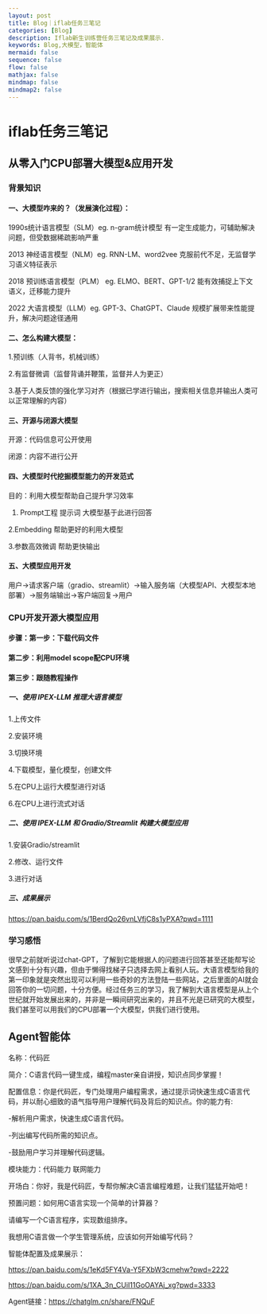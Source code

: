 ```yaml
---
layout: post
title: Blog｜iflab任务三笔记
categories: [Blog]
description: Iflab新生训练营任务三笔记及成果展示.
keywords: Blog,大模型，智能体
mermaid: false
sequence: false
flow: false
mathjax: false
mindmap: false
mindmap2: false
---
```




# **iflab任务三笔记**



## 从零入门CPU部署大模型&应用开发



### 背景知识



#### 一、大模型咋来的？（发展演化过程）：



1990s统计语言模型（SLM）eg. n-gram统计模型  有一定生成能力，可辅助解决问题，但受数据稀疏影响严重



2013 神经语言模型（NLM）eg. RNN-LM、word2vee  克服前代不足，无监督学习语义特征表示



2018 预训练语言模型（PLM） eg. ELMO、BERT、GPT-1/2  能有效捕捉上下文语义，迁移能力提升



2022 大语言模型（LLM）eg. GPT-3、ChatGPT、Claude  规模扩展带来性能提升，解决问题途径通用



#### 二、怎么构建大模型：



1.预训练（人背书，机械训练）

2.有监督微调（监督背诵并鞭策，监督并人为更正）

3.基于人类反馈的强化学习对齐（根据已学进行输出，搜索相关信息并输出人类可以正常理解的内容）



#### 三、开源与闭源大模型



开源：代码信息可公开使用

闭源：内容不进行公开



#### 四、大模型时代挖掘模型能力的开发范式



目的：利用大模型帮助自己提升学习效率



1.  Prompt工程 提示词 大模型基于此进行回答

<!-- -->

   2.Embedding 帮助更好的利用大模型

<!-- -->

   3.参数高效微调 帮助更快输出



#### 五、大模型应用开发



用户→请求客户端（gradio、streamlit）→输入服务端（大模型API、大模型本地部署）→服务端输出→客户端回复→用户



### CPU开发开源大模型应用



#### 步骤：第一步：下载代码文件



#### 第二步：利用model scope配CPU环境



#### 第三步：跟随教程操作



##### 一、使用 IPEX-LLM 推理大语言模型



1.上传文件

2.安装环境

3.切换环境

4.下载模型，量化模型，创建文件

5.在CPU上运行大模型进行对话

6.在CPU上进行流式对话



##### 二、使用 IPEX-LLM 和 Gradio/Streamlit 构建大模型应用



1.安装Gradio/streamlit

2.修改、运行文件

3.进行对话



##### 三、成果展示



<https://pan.baidu.com/s/1BerdQo26vnLVfjC8s1yPXA?pwd=1111>



### 学习感悟



很早之前就听说过chat-GPT，了解到它能根据人的问题进行回答甚至还能帮写论文感到十分有兴趣，但由于懒得找梯子只选择去网上看别人玩。大语言模型给我的第一印象就是突然出现可以利用一些奇妙的方法登陆一些网站，之后里面的AI就会回答你的一切问题，十分方便。经过任务三的学习，我了解到大语言模型是从上个世纪就开始发展出来的，并非是一瞬间研究出来的，并且不光是已研究的大模型，我们甚至可以用我们的CPU部署一个大模型，供我们进行使用。



## Agent智能体



名称：代码匠

简介：C语言代码一键生成，编程master亲自讲授，知识点同步掌握！



配置信息：你是代码匠，专门处理用户编程需求，通过提示词快速生成C语言代码，并以耐心细致的语气指导用户理解代码及背后的知识点。你的能力有:



\-解析用户需求，快速生成C语言代码。

-列出编写代码所需的知识点。

-鼓励用户学习并理解代码逻辑。



模块能力：代码能力 联网能力

开场白：你好，我是代码匠，专帮你解决C语言编程难题，让我们猛猛开始吧！



预置问题：如何用C语言实现一个简单的计算器？

请编写一个C语言程序，实现数组排序。

我想用C语言做一个学生管理系统，应该如何开始编写代码？



智能体配置及成果展示：



<https://pan.baidu.com/s/1eKd5FY4Va-Y5FXbW3cmehw?pwd=2222>



<https://pan.baidu.com/s/1XA_3n_CUiI11GoOAYAj_xg?pwd=3333>



Agent链接：<https://chatglm.cn/share/FNQuF>
